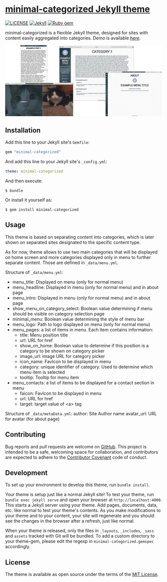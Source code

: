 # [minimal-categorized Jekyll theme](https://github.com/ItsMeaga1n/minimal-categorized/)

[![LICENSE](https://img.shields.io/badge/license-MIT-lightgrey.svg)](https://raw.githubusercontent.com/mmistakes/minimal-mistakes/master/LICENSE)
[![Jekyll](https://img.shields.io/badge/jekyll-%3E%3D%203.9-blue.svg)](https://jekyllrb.com/)
[![Ruby gem](https://img.shields.io/gem/v/minimal-mistakes-jekyll.svg)](https://rubygems.org/gems/minimal-mistakes-jekyll)

minimal-categorized is a flexible Jekyll theme, designed for sites with content easily aggregated into categories. Demo is available [here](https://itsmeaga1n.github.io/minimal-categorized/).

![layout examples](screenshot.png)

## Installation

Add this line to your Jekyll site's `Gemfile`:

```ruby
gem "minimal-categorized"
```

And add this line to your Jekyll site's `_config.yml`:

```yaml
theme: minimal-categorized
```

And then execute:

    $ bundle

Or install it yourself as:

    $ gem install minimal-categorized

## Usage

This theme is based on separating content into categories, which is later shown on separated sites designated to the specific content type.

As for now, theme allows to use two main categories that will be displayed on home screen and more categories displayed only in menu to further separate content. Those are defined in `_data/menu.yml`.

Structure of `_data/menu.yml`:
* menu_title: Displayed on menu (only for normal menu)
* menu_headline: Displayed in menu (only for normal menu) and in about page
* menu_intro: Displayed in menu (only for normal menu) and in about page
* show_menu_on_category_select: Boolean value determining if menu should be visible on category selection page
* minimal_menu: Boolean value determining the style of menu bar
* menu_logo: Path to logo displayed on menu (only for normal menu)
* menu_pages: a list of items in menu. Each item contains information:
    * title: Menu position title
    * url: URL for href
    * show_on_home: Boolean value to determine if this position is a category to be shown on category picker
    * image_url: image URL for category picker
    * icon_name: FavIcon to be displayed in menu
    * category: unique identifier of category. Used to determine which menu item is selected
    * tooltip: Tooltip for menu item
* menu_contacts: a list of items to be displayed for a contact section in menu
    * faicon: FavIcon to be displayed in menu
    * url: URL for href
    * target: target value of \<a> tag

Structure of `_data/metaData.yml`:
author: Site Author name
avatar_url: URL for avatar (for about page)

## Contributing

Bug reports and pull requests are welcome on [GitHub](https://github.com/ItsMeaga1n/minimal-categorized). This project is intended to be a safe, welcoming space for collaboration, and contributors are expected to adhere to the [Contributor Covenant](http://contributor-covenant.org) code of conduct.

## Development

To set up your environment to develop this theme, run `bundle install`.

Your theme is setup just like a normal Jekyll site! To test your theme, run `bundle exec jekyll serve` and open your browser at `http://localhost:4000`. This starts a Jekyll server using your theme. Add pages, documents, data, etc. like normal to test your theme's contents. As you make modifications to your theme and to your content, your site will regenerate and you should see the changes in the browser after a refresh, just like normal.

When your theme is released, only the files in `_layouts`, `_includes`, `_sass` and `assets` tracked with Git will be bundled.
To add a custom directory to your theme-gem, please edit the regexp in `minimal-categorized.gemspec` accordingly.

## License

The theme is available as open source under the terms of the [MIT License](https://opensource.org/licenses/MIT).

